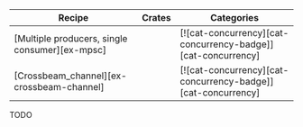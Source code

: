 | Recipe | Crates | Categories |
|--------|--------|------------|
| [Multiple producers, single consumer][ex-mpsc] |  | [![cat-concurrency][cat-concurrency-badge]][cat-concurrency] |
| [Crossbeam_channel][ex-crossbeam-channel] |  | [![cat-concurrency][cat-concurrency-badge]][cat-concurrency] |

<div class="hidden">
TODO
</div>
